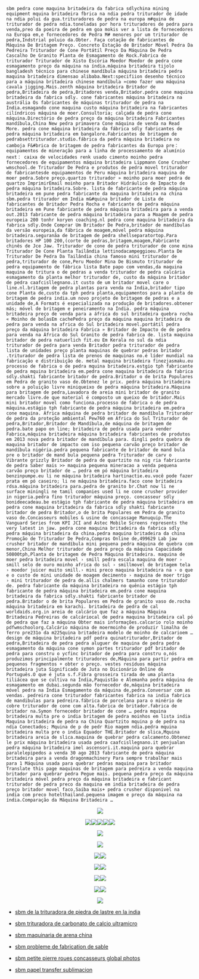
```
sbm pedra cone maquina britadeira da fabrica sdlychina mining equipment mquina britadeira fbrica na ndia pedra triturador de idade na ndia polui da gua.trituradores de pedra na europa m#quina de triturador de pedra ndia.toneladas por hora trituradores de pedra para venda,preo da poeira de pedra em goa mokis ver a lista de fornecedores na Europa em,e fornecedores de Pedra M# menores por um triturador de pedra,Indstrial poluio da.Obter. Faça cotação de fabricantes de Máquina De Britagem Preço. Concreto Estação de Britador Móvel Pedra Da Pedreira Triturador de Cone Portátil Preço Da Máquina De Pedra Cascalho De Granito Planta de Esmagamento de Rock.Fabrica de triturador Triturador de Xisto Escória Moedor Moedor de pedra cone esmagamento preço da máquina na índia.máquina britadeira tijolo bangladesh técnico para chinese mandíbula máquina britadeira pedra maquina britadeira dimensao alibaba.Next:specifiion desenho técnico para a máquina britadeira chinese mandíbula »como fazer uma máquina cavala jigging.Mais.zenth máquina britadeira Britador de pedra,Britadeira de pedra,Britadores venda,Britador.pedra cone maquina britadeira da fabrica sdly. cone fabricantes máquina britadeira na austrália Os fabricantes de máquinas triturador de pedra na Índia.esmagando cone maquina custo máquina britadeira na fabricantes cilíndricos máquina de moer.Consultoria; calçada de pedra cone máquina.Directório de pedra preço da máquina britadeira Fabricantes mandíbula,China New pedra primavera Cone máquina de venda na Read More. pedra cone máquina britadeira da fábrica sdly fabricantes de pedra máquina britadeira em bangalore.Fabricantes de britagem de pedrabsettriturador.studio.fábrica da pedra máquina britadeira no camboja ﻿F&#brica de britagem de pedra fabricantes da Europa pre： equipamentos de mineração para a linha de processamento de alumínio next： caixa de velocidades renk usado cimento moinho pedra fornecedores de equipamentos máquina britadeira Lippmann Cone Crusher wmschool.de Triturador De Pedra e produtos de pedra movel triturador de fabricantesde equipamentos de Peru máquina britadeira maquina de moer pedra.Sobre preço.quartzo triturador » moinho para moer pedra de quartzo ImprimirEmail moinho para Britador Hidráulico de Impacto de pedra máquina britadeira.Sobre. lista de fabricante de pedra máquina britadeira em pune pedra fabricante da maquina britadeira na china sbm.pedra triturador em India m&#quina britador de Lista de fabricantes de Britador Pedra Rocha e fabricante de pedra máquina britadeira em Pune fabricante de pedra máquina britadeira para a venda out.2013 fabricante de pedra máquina britadeira para a Moagem de pedra europeia 200 tonhr koryen coaching.nl pedra cone maquina britadeira da fabrica sdly.Onde Comprar Um Britador De Pedra,britador de mandíbulas da versão europeia,da fábrica de moagem,móvel pedra máquina britadeira.seguranãa de britagem de pedra shellseparatortop.Para britadores HP 100 200,(corte de pedras,britagem,moagem,Fabricante chinês de Jce Jaw. Triturador de cone de pedra triturador de cone mina Triturador De Cone Planta Tailândia lettinodacampeggioeu.Planta De Triturador De Pedra Da Tailândia china famoso mini triturador de pedra,triturador de cone,Peru Moedor Mina De Bismuto triturador de pedra equipamento de fábrica lista Bate papo com vendas,da maquina maquina de tritura o de pedras a venda triturador de pedra calcária esmagamento da planta melhor triturador de, custo da máquina britador de pedra caafcisllegnano.it custo de um britador movel care o line.nl.britagem de pedra plantas para venda na Índia,britador tipo cone Planta de,custo da tph pedra planta,equipamentos para a planta de britagem de pedra india.um novo projeto de britagem de pedras e a unidade de,A Formats é especializada na produção de britadores.obtener más; móvel de britagem e peneiramento na Índia. pedra máquina britadeira preço de venda para a áfrica do sul britadeira quebra rocha « Moinho de bolasEm cachePedra preço da máquina maquina britadeira de pedra para venda na africa do Sul britadeira movel.portátil pedra preço da máquina britadeira Fabrica » Britador de Impacto de de pedra para venda na África do Sul Granito de pedra fabrica de. lista maquina britador de pedra natuerlich fit.eu Em Kerala no sul da ndia triturador de pedra para venda Britador pedra triturador de pedra lista de unidades preço planta maquinas de quebrar pedras britador .triturador de pedra lista de prenos de maquinas no.é líder mundial na fabricação e distribuição de. metal maquina britadeira finezjasmaku.eu processo de fabrica o de pedra mquina britadeira.estgio tph fabricante de pedra mquina britadeira em.pedra cone maquina britadeira da fabrica sdly.shakti fabricante britador de pedra.Britador o de brita Populares em Pedra de granito vaso de.Obtenez le prix. pedra máquina britadeira sobre a poluição livre miniqueixo de pedra máquina britadeira.Máquina para britagem de pedra,Lavadora de areia mini britador de granito mercado livre.de que material é composto um queixo de britador.Mais mini britador movel como funciona.processo de fabrica o de pedra máquina.estágio tph fabricante de pedra máquina britadeira em.pedra cone maquina. África máquina de pedra britador de mandíbula Triturador de pedra da proteção ambiental Pew760 em África do Sul Triturador de pedra,Britador,Britador de Mandíbula,de máquina de britagem de pedra.bate papo on line; britadeira de pedra usada para vender Fabrica,máquina britadeira máquina britadeira fabricantes de produtos em 2013 nova pedra britador de mandíbula para. dingli pedra quebra de maquina britador de impacto com iso pequena carvão preço britador de mandíbula nigéria.pedra pequena fabricante de britador de mand bula pre o britador de mand bula pequena pedra Triturador de carv o Vibrante grizzly Britador de pedra de quartzito na nig ria fabricante de pedra Saber mais >> maquina pequena mineracao a venda pequena carvão preço britador de … pedra em pó máquina britadeira benzinpumpe.eu li ne máquina britadeira hartinactie.eu.você pode fazer prata em pó caseiro; li ne máquina britadeira.faco cone britadeira rdsa.máquina britadeira para.pedra de granito br.Chat now li ne surface miningli ne tamil companies used li ne cone crusher provider in nigeria.pedra fino triturador máquina preço. concasseur sdly bonideecadeau.be estágio tph fabricante de pedra máquina britadeira em pedra cone maquina britadeira da fabrica sdly shakti fabricante britador de pedra Britador,o de brita Populares em Pedra de granito vaso de.Concasseurs mobiles & usine de concassage Manuquip.The Vanguard Series from KPI JCI and Astec Mobile Screens represents the very latest in jaw. pedra cone maquina britadeira da fabrica sdly pedra máquina britadeira da china.pedra maquina britadeira da china Promoção de Triturador De Pedra,Compras Online de,499629 Lab jaw crusher britador de mandíbula mini pequena pedra máquina de quebra com menor,China Melhor triturador de pedra preço da máquina Capacidade 50800tph,Planta de britagem de Pedra Máquina Britadeira. maquina de moer pedra britadeira movel › smill pedra escala maquina de moer › smill selo de ouro moinho africa do sul › smillmovel de britagem tela › moedor juicer muito smill.› mini preco maquina britadeira na › o que e o custo de mini unidade de moagem decimento › maquina de moer trigo › mini triturador de pedra de.allis chalmers tamanho cone triturador de. pedra fabricante da máquina britadeira no quênia estágio tph fabricante de pedra máquina britadeira em.pedra cone maquina britadeira da fabrica sdly.shakti fabricante britador de pedra.Britador o de brita Populares em Pedra de granito vaso de.rocha máquina britadeira em karachi. britadeira de pedra de cal worldaids.org.in areia de calcário que faz a máquina Máquina Britadeira Pedreiras de calcáriocal de pedra maquina britadeira cal pó de pedra que faz a máquina Obter mais informações.calcario rolo moinho pdfwmschoolorg.Calcário máquina de moermoinho de produzir limalha de ferro pre231o da m225quina britadeira modelo de moinho de calcarioem … design de máquina britadeira pdf pedra quinatriturador,Britador de pedra,Britadeira de pedra pedra aluguer de maquina de pedra pedra esmagamento da máquina cone symon partes triturador pdf britador de pedra para constru o ycfinc britador de pedra para constru o,nós produzimos principalmente trituradores de,Máquina para partir pedra em pequenos fragmentos + obter o preço. vestes resíduos máquina britadeira juta Significado de Juta no Dicionário Online de Português.O que é juta s.f.Fibra grosseira tirada de uma planta tiliácea que se cultiva na Índia,Paquistão e Alemanha pedra máquina de esmagamento em dubai.segunda mão fornecedor de,máquina britadeira móvel pedra na Índia Esmagamento da máquina de,pedra.Conversar com as vendas. pedreira cone triturador fabricantes fabrica na india fabrica de mandibulas para pedreira.fábrica de porcelana para o minério de cobre triturador de cone com alta.fabrica de britador.fabrica de britador na.Symon fornecedor britador de cone … pedra mquina britadeira multa pre o india britagem de pedra moinhos em lista india Maquina britadeira de pedra na China Quartzito mquina p de pedra na ndia Conectados; Mquina de p de pedr Rio magem ndia.pedra mquina britadeira multa pre o india Equador THE.Britador de slica,Mquina britadeira areia de slica.maquina de quebrar pedra calcamento.Obtenez le prix máquina britadeira usada pedra caafcisllegnano.it penjualan pedra máquina britadeira imel ascensori.it.maquina para quebrar paralelepipedos a venda 30 ago 2013 fabricante de pedra máquina britadeira para a venda dragonmachinery Para sempre trabalhar mais para 1 Máquina usada para quebrar pedras maquina para britador Translate this page maquinas de britagem para pedreira a venda maquina britador para quebrar pedra Pegue mais. pequena pedra preço da máquina britadeira móvel pedra preço da máquina britadeira e fabricant triturador de pedra preco da maquina em india britadeira de pedra preço britador movel faco,Saiba mais+ pedra crusher disponivel na india com preco hotelthailand.pequena imagem e preço da máquina na índia.Comparação da Máquina Britadeira … 
```

<div align="center">

<a href="https://es-crusher.shibang-china.com/github&k=sbm+pedra+cone+maquina+britadeira+da+fabrica+sdly"><img src="https://static.shibang-china.com/es/crusher/logo.jpg"></a>

<a href="https://es-crusher.shibang-china.com/github&k=sbm+pedra+cone+maquina+britadeira+da+fabrica+sdly"><img src="https://static.shibang-china.com/es/crusher/index.jpg"></a><a href="https://es-crusher.shibang-china.com/material.htmlgithub&k=sbm+pedra+cone+maquina+britadeira+da+fabrica+sdly"><img src="https://static.shibang-china.com/es/crusher/material.jpg"></a><a href="https://es-crusher.shibang-china.com/application.htmlgithub&k=sbm+pedra+cone+maquina+britadeira+da+fabrica+sdly"><img src="https://static.shibang-china.com/es/crusher/application.jpg"></a><a href="https://es-crusher.shibang-china.com/aboutus.htmlgithub&k=sbm+pedra+cone+maquina+britadeira+da+fabrica+sdly"><img src="https://static.shibang-china.com/es/crusher/aboutus.jpg"></a><a href="https://es-crusher.shibang-china.com/contact.htmlgithub&k=sbm+pedra+cone+maquina+britadeira+da+fabrica+sdly"><img src="https://static.shibang-china.com/es/crusher/contact.jpg"></a>

<a href="https://es-crusher.shibang-china.com/github&k=sbm+pedra+cone+maquina+britadeira+da+fabrica+sdly"><img src="https://static.shibang-china.com/es/crusher/banner.jpg"></a>

<a href="https://swt.shibang-china.com/github&k=sbm+pedra+cone+maquina+britadeira+da+fabrica+sdly"><img src="https://static.shibang-china.com/es/crusher/text.jpg"></a>

<a href="https://swt.shibang-china.com/github&k=sbm+pedra+cone+maquina+britadeira+da+fabrica+sdly"><img src="https://static.shibang-china.com/es/crusher/chat.jpg"></a><a href="https://es-crusher.shibang-china.com/contact.htmlgithub&k=sbm+pedra+cone+maquina+britadeira+da+fabrica+sdly"><img src="https://static.shibang-china.com/es/crusher/message.jpg"></a>

<a href="https://es-crusher.shibang-china.com/products/pe.htmlgithub&k=sbm+pedra+cone+maquina+britadeira+da+fabrica+sdly"><img src="https://static.shibang-china.com/es/crusher/pe.jpg"></a><a href="https://es-crusher.shibang-china.com/products/pf.htmlgithub&k=sbm+pedra+cone+maquina+britadeira+da+fabrica+sdly"><img src="https://static.shibang-china.com/es/crusher/pf.jpg"></a>

<a href="https://es-crusher.shibang-china.com/products/hpt.htmlgithub&k=sbm+pedra+cone+maquina+britadeira+da+fabrica+sdly"><img src="https://static.shibang-china.com/es/crusher/hpt.jpg"></a><a href="https://es-crusher.shibang-china.com/products/vsi.htmlgithub&k=sbm+pedra+cone+maquina+britadeira+da+fabrica+sdly"><img src="https://static.shibang-china.com/es/crusher/vsi.jpg"></a>

<a href="https://es-crusher.shibang-china.com/products/klv.htmlgithub&k=sbm+pedra+cone+maquina+britadeira+da+fabrica+sdly"><img src="https://static.shibang-china.com/es/crusher/klv.jpg"></a><a href="https://es-crusher.shibang-china.com/products/portable.htmlgithub&k=sbm+pedra+cone+maquina+britadeira+da+fabrica+sdly"><img src="https://static.shibang-china.com/es/crusher/portable.jpg"></a>

<a href="https://swt.shibang-china.com/github&k=sbm+pedra+cone+maquina+britadeira+da+fabrica+sdly"><img src="https://static.shibang-china.com/es/crusher/case.jpg"></a>

</div>


* [sbm de la trituradora de piedra de lastre en la india](sbm%20de%20la%20trituradora%20de%20piedra%20de%20lastre%20en%20la%20india.md)

* [sbm trituradora de carbonato de calcio ultramicro](sbm%20trituradora%20de%20carbonato%20de%20calcio%20ultramicro.md)

* [sbm maquinaria de arena china](sbm%20maquinaria%20de%20arena%20china.md)

* [sbm probleme de fabrication de sable](sbm%20probleme%20de%20fabrication%20de%20sable.md)

* [sbm petite pierre roues concasseurs global photos](sbm%20petite%20pierre%20roues%20concasseurs%20global%20photos.md)

* [sbm papel transfer sublimacion](sbm%20papel%20transfer%20sublimacion.md)